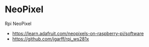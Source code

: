 # NeoPixel
Rpi NeoPixel

- https://learn.adafruit.com/neopixels-on-raspberry-pi/software
- https://github.com/jgarff/rpi_ws281x
